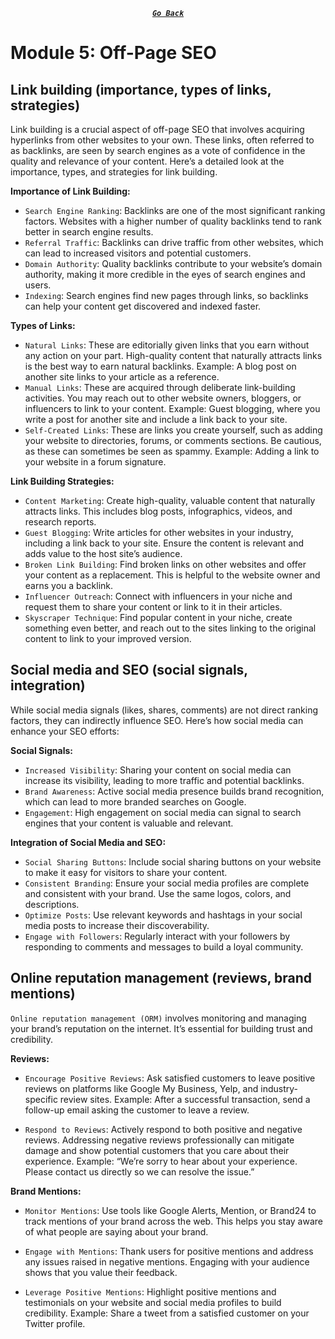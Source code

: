 <div align="center">

[**_``Go Back``_**](../README.md)

</div>

# Module 5: Off-Page SEO

## Link building (importance, types of links, strategies)

Link building is a crucial aspect of off-page SEO that involves acquiring hyperlinks from other websites to your own. These links, often referred to as backlinks, are seen by search engines as a vote of confidence in the quality and relevance of your content. Here’s a detailed look at the importance, types, and strategies for link building.

**Importance of Link Building:**

- ``Search Engine Ranking``: Backlinks are one of the most significant ranking factors. Websites with a higher number of quality backlinks tend to rank better in search engine results.
- ``Referral Traffic``: Backlinks can drive traffic from other websites, which can lead to increased visitors and potential customers.
- ``Domain Authority``: Quality backlinks contribute to your website’s domain authority, making it more credible in the eyes of search engines and users.
- ``Indexing``: Search engines find new pages through links, so backlinks can help your content get discovered and indexed faster.

**Types of Links:**

- ``Natural Links``: These are editorially given links that you earn without any action on your part. High-quality content that naturally attracts links is the best way to earn natural backlinks. Example: A blog post on another site links to your article as a reference.
- ``Manual Links``: These are acquired through deliberate link-building activities. You may reach out to other website owners, bloggers, or influencers to link to your content. Example: Guest blogging, where you write a post for another site and include a link back to your site.
- ``Self-Created Links``: These are links you create yourself, such as adding your website to directories, forums, or comments sections. Be cautious, as these can sometimes be seen as spammy. Example: Adding a link to your website in a forum signature.

**Link Building Strategies:**

- ``Content Marketing``: Create high-quality, valuable content that naturally attracts links. This includes blog posts, infographics, videos, and research reports.
- ``Guest Blogging``: Write articles for other websites in your industry, including a link back to your site. Ensure the content is relevant and adds value to the host site’s audience.
- ``Broken Link Building``: Find broken links on other websites and offer your content as a replacement. This is helpful to the website owner and earns you a backlink.
- ``Influencer Outreach``: Connect with influencers in your niche and request them to share your content or link to it in their articles.
- ``Skyscraper Technique``: Find popular content in your niche, create something even better, and reach out to the sites linking to the original content to link to your improved version.

## Social media and SEO (social signals, integration)

While social media signals (likes, shares, comments) are not direct ranking factors, they can indirectly influence SEO. Here’s how social media can enhance your SEO efforts:

**Social Signals:**

- ``Increased Visibility``: Sharing your content on social media can increase its visibility, leading to more traffic and potential backlinks.
- ``Brand Awareness``: Active social media presence builds brand recognition, which can lead to more branded searches on Google.
- ``Engagement``: High engagement on social media can signal to search engines that your content is valuable and relevant.

**Integration of Social Media and SEO:**

- ``Social Sharing Buttons``: Include social sharing buttons on your website to make it easy for visitors to share your content.
- ``Consistent Branding``: Ensure your social media profiles are complete and consistent with your brand. Use the same logos, colors, and descriptions.
- ``Optimize Posts``: Use relevant keywords and hashtags in your social media posts to increase their discoverability.
- ``Engage with Followers``: Regularly interact with your followers by responding to comments and messages to build a loyal community.

## Online reputation management (reviews, brand mentions)

``Online reputation management (ORM)`` involves monitoring and managing your brand’s reputation on the internet. It’s essential for building trust and credibility.

**Reviews:**

- ``Encourage Positive Reviews``: Ask satisfied customers to leave positive reviews on platforms like Google My Business, Yelp, and industry-specific review sites. Example: After a successful transaction, send a follow-up email asking the customer to leave a review.

- ``Respond to Reviews``: Actively respond to both positive and negative reviews. Addressing negative reviews professionally can mitigate damage and show potential customers that you care about their experience. Example: “We’re sorry to hear about your experience. Please contact us directly so we can resolve the issue.”

**Brand Mentions:**

- ``Monitor Mentions``: Use tools like Google Alerts, Mention, or Brand24 to track mentions of your brand across the web. This helps you stay aware of what people are saying about your brand.

- ``Engage with Mentions``: Thank users for positive mentions and address any issues raised in negative mentions. Engaging with your audience shows that you value their feedback.

- ``Leverage Positive Mentions``: Highlight positive mentions and testimonials on your website and social media profiles to build credibility. Example: Share a tweet from a satisfied customer on your Twitter profile.